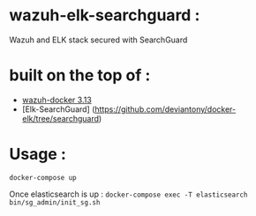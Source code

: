 # wazuh-elk-searchguard : 
Wazuh and ELK stack secured with SearchGuard 

# built on the top of : 
- [wazuh-docker 3.13](https://github.com/wazuh/wazuh-docker/tree/3.13)
- [Elk-SearchGuard] (https://github.com/deviantony/docker-elk/tree/searchguard)

# Usage : 
`docker-compose up`

Once elasticsearch is up : `docker-compose exec -T elasticsearch bin/sg_admin/init_sg.sh`

